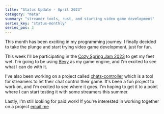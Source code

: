 ```yaml
---
title: "Status Update - April 2023"
category: "meta"
summary: "streamer tools, rust, and starting video game development"
series_key: "status-monthly"
series_pos: 3
---
```


This month has been exciting in my programming journey. I finally decided to take the plunge and start trying video game
development, just for fun.

This week I'll be participating in the [Cozy Spring Jam 2023](https://https://itch.io/jam/cozy-spring-jam-2023-) to get
my feet wet. I'm going to be using [Bevy](https://bevyengine.org/) as my game engine, and I'm excited to see what I can
do with it.

I've also been working on a project called [chats-controller](https://github.com/sneakycrow/chats-controller) which is a
tool for streamers to let their chat control their game. It's been a fun project to work on, and I'm excited to see
where it goes. I'm hoping to get it to a point where I can start testing it with some streamers this summer.

Lastly, I'm still looking for paid work! If you're interested in working together on a
project [email me](mailto:zach@sneakycrow.dev)
